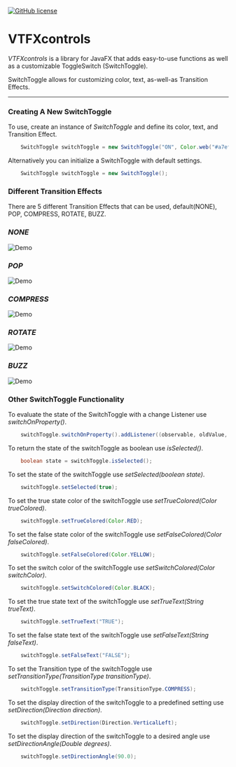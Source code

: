 
[![GitHub license](https://img.shields.io/badge/license-Apache%20License%202.0-blue.svg?style=flat)](http://www.apache.org/licenses/LICENSE-2.0)

# VTFXcontrols

_VTFXcontrols_ is a library for JavaFX that adds easy-to-use functions as well as a customizable ToggleSwitch (SwitchToggle). 

SwitchToggle allows for customizing color, text, as-well-as Transition Effects.

___

### Creating A New SwitchToggle


<p align=“center”>
To use, create an instance of <em>SwitchToggle</em> and define its color, text, and Transition Effect.
<br>
</p>

```java
	SwitchToggle switchToggle = new SwitchToggle("ON", Color.web("#a7ef88"), "OFF", Color.web("#aeb0b2"), TransitionType.BUZZ);
```

<p align=“center”>
Alternatively you can initialize a SwitchToggle with default settings. 
</p>

```java
	SwitchToggle switchToggle = new SwitchToggle();
```



### Different Transition Effects

<p align=“center”>
There are 5 different Transition Effects that can be used, default(NONE), POP, COMPRESS, ROTATE, BUZZ.
</p>

### <em>NONE</em>

![Demo](http://sotd.us/matthewashley/VTFXcontrols/NONE.gif)

### <em>POP</em>

![Demo](http://sotd.us/matthewashley/VTFXcontrols/POP.gif)

### <em>COMPRESS</em>

![Demo](http://sotd.us/matthewashley/VTFXcontrols/COMPRESS.gif)

### <em>ROTATE</em>

![Demo](http://sotd.us/matthewashley/VTFXcontrols/ROTATE.gif)

### <em>BUZZ</em>

![Demo](http://sotd.us/matthewashley/VTFXcontrols/BUZZ.gif)


### Other SwitchToggle Functionality

<p align=“center”>
To evaluate the state of the SwitchToggle with a change Listener use <em>switchOnProperty()</em>.
<br>
</p>

```java
	switchToggle.switchOnProperty().addListener((observable, oldValue, newValue) -> {};
```

<p align=“center”>
To return the state of the switchToggle as boolean use <em>isSelected()</em>.
<br>
</p>

```java
	boolean state = switchToggle.isSelected();
```

<p align=“center”>
To set the state of the switchToggle use <em>setSelected(boolean state)</em>.
<br>
</p>

```java
	switchToggle.setSelected(true);
```

<p align=“center”>
To set the true state color of the switchToggle use <em>setTrueColored(Color trueColored)</em>.
<br>
</p>

```java
	switchToggle.setTrueColored(Color.RED);
```

<p align=“center”>
To set the false state color of the switchToggle use <em>setFalseColored(Color falseColored)</em>.
<br>
</p>

```java
	switchToggle.setFalseColored(Color.YELLOW);
```

<p align=“center”>
To set the switch color of the switchToggle use <em>setSwitchColored(Color switchColor)</em>.
<br>
</p>

```java
	switchToggle.setSwitchColored(Color.BLACK);
```

<p align=“center”>
To set the true state text of the switchToggle use <em>setTrueText(String trueText)</em>.
<br>
</p>

```java
	switchToggle.setTrueText("TRUE");
```

<p align=“center”>
To set the false state text of the switchToggle use <em>setFalseText(String falseText)</em>.
<br>
</p>

```java
	switchToggle.setFalseText("FALSE");
```

<p align=“center”>
To set the Transition type of the switchToggle use <em>setTransitionType(TransitionType transitionType)</em>.
<br>
</p>

```java
	switchToggle.setTransitionType(TransitionType.COMPRESS);
```

<p align=“center”>
To set the display direction of the switchToggle to a predefined setting use <em>setDirection(Direction direction)</em>.
<br>
</p>

```java
	switchToggle.setDirection(Direction.VerticalLeft);
```

<p align=“center”>
To set the display direction of the switchToggle to a desired angle use <em>setDirectionAngle(Double degrees)</em>.
<br>
</p>

```java
	switchToggle.setDirectionAngle(90.0);
```






